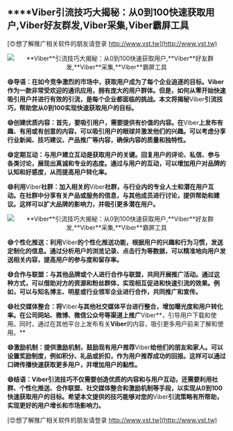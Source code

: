 ## ****Viber**引流技巧大揭秘：从0到100快速获取用户,**Viber**好友群发,**Viber**采集,**Viber**霸屏工具**

[😍想了解推广相关软件的朋友请登录 http://www.vst.tw](http://www.vst.tw)

 <center><img src="https://vst.tw/MP4/tuiguang/png/5.png" alt="**Viber**引流技巧大揭秘：从0到100快速获取用户,**Viber**好友群发,**Viber**采集,**Viber**霸屏工具"></center>

**😄导语：在如今竞争激烈的市场中，获取用户成为了每个企业追逐的目标。**Viber**作为一款非常受欢迎的通讯应用，拥有庞大的用户群体。但是，如何从零开始快速吸引用户并进行有效的引流，是每个企业都面临的挑战。本文将揭秘**Viber**引流技巧，帮助您从0到100实现快速获取用户的目标。**

**😄创建优质内容：首先，要吸引用户，需要提供有价值的内容。在**Viber**上发布有趣、有用或有创意的内容，可以吸引用户的眼球并激发他们的兴趣。可以考虑分享行业新闻、技巧建议、产品推广等内容，确保内容的质量和独特性。**

**😄定期互动：与用户建立互动是获取用户的关键。回复用户的评论、私信、参与各类讨论，展现出真诚和专业的态度。通过与用户的互动，可以增加用户对品牌的认知和好感度，从而提高用户转化率。**

**😄利用**Viber**社群：加入相关的**Viber**社群，与行业内的专业人士和潜在用户互动。在社群中分享有关产品或服务的信息，与其他成员进行讨论，提供帮助和建议。这样可以扩大品牌的影响力，并吸引更多潜在用户。**

 <center><img src="https://vst.tw/MP4/tuiguang/png/2.png" alt="**Viber**引流技巧大揭秘：从0到100快速获取用户,**Viber**好友群发,**Viber**采集,**Viber**霸屏工具"></center>

**😄个性化推送：利用**Viber**的个性化推送功能，根据用户的兴趣和行为习惯，发送定制化的信息。通过分析用户的浏览记录、点击行为等数据，可以精准地向用户发送相关内容，提高用户的参与度和留存率。**

**😄合作与联盟：与其他品牌或个人进行合作与联盟，共同开展推广活动。通过这种方式，可以借助对方的资源和粉丝群体，实现相互促进和快速引流的效果。例如，可以与知名博主、明星或行业领军企业进行合作，共同推广和宣传。**

**😄社交媒体整合：将**Viber**与其他社交媒体平台进行整合，增加曝光度和用户转化率。在公司网站、微博、微信公众号等渠道上推广**Viber**，引导用户下载和使用。同时，通过在其他平台上发布有关**Viber**的内容，吸引更多用户前来了解和使用。**

**😄激励机制：提供激励机制，鼓励现有用户推荐**Viber**给他们的朋友和家人。可以设置奖励制度，例如积分、礼品或折扣，作为用户推荐成功的回报。这样可以通过口碑传播快速获取更多用户，并增加用户的黏性。**

**😄结语：**Viber**引流技巧不仅需要创造优质的内容和与用户互动，还需要利用社群、个性化推送、合作联盟、社交媒体整合和激励机制等手段，以实现从0到100快速获取用户的目标。希望本文提供的技巧能够对您的**Viber**引流策略有所帮助，实现更好的用户增长和市场影响力。**

[😍想了解推广相关软件的朋友请登录 http://www.vst.tw](http://www.vst.tw)



